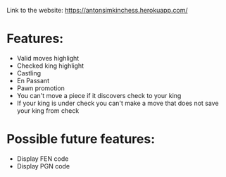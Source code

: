 Link to the website:
https://antonsimkinchess.herokuapp.com/

# Features:

+ Valid moves highlight
+ Checked king highlight
+ Castling
+ En Passant
+ Pawn promotion
+ You can't move a piece if it discovers check to your king
+ If your king is under check you can't make a move that does not save your king from check

# Possible future features:
+ Display FEN code
+ Display PGN code
